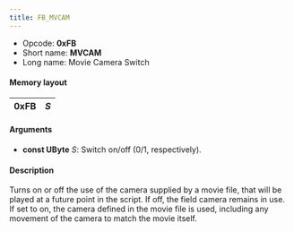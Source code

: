 ```yaml
---
title: FB_MVCAM
---
```


- Opcode: **0xFB**
- Short name: **MVCAM**
- Long name: Movie Camera Switch

#### Memory layout

| 0xFB | *S* |
|------|-----|

#### Arguments

- **const UByte** *S*: Switch on/off (0/1, respectively).

#### Description

Turns on or off the use of the camera supplied by a movie file, that will be played at a future point in the script. If off, the field camera remains in use. If set to on, the camera defined in the movie file is used, including any movement of the camera to match the movie itself.
